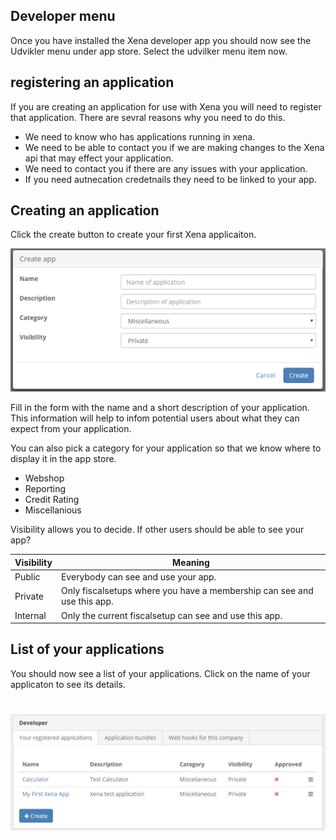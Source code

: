 
## Developer menu

Once you have installed the Xena developer app you should now see the Udvikler menu under app store.   Select the udvilker menu item now.

## registering an application 

If you are creating an application for use with Xena you will need to register that application.  There are sevral reasons why you need to do this.

- We need to know who has applications running in xena. 
- We need to be able to contact you if we are making changes to the Xena api that may effect your application.
- We need to contact you if there are any issues with your application.
- If you need autnecation credetnails they need to be linked to your app.

## Creating an application

Click the create button to create your first Xena applicaiton.

![Creating application popup from Xena developer](../Images/DeveloperConsole/CreateApp.PNG)

Fill in the form with the name and a short description of your application.  This information will help to infom potential users about what they can expect from your application.

You can also pick a category for your application so that we know where to display it in the app store.

- Webshop
- Reporting
- Credit Rating
- Miscellanious

Visibility allows you to decide.  If other users should be able to see your app? 

| Visibility          | Meaning |
| -------------  | ------------- |
| Public        | Everybody can see and use your app.   |
| Private        | Only fiscalsetups where you have a membership can see and use this app.  |
| Internal          | Only the current fiscalsetup can see and use this app.  |

## List of your applications

You should now see a list of your applications.  Click on the name of your applicaton to see its details.

#

![Creating application popup from Xena developer](../Images/DeveloperConsole/CreatedApplicationList.PNG)
